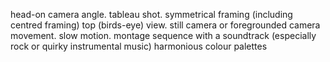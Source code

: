 head-on camera angle.
tableau shot.
symmetrical framing (including centred framing)
top (birds-eye) view.
still camera or foregrounded camera movement.
slow motion.
montage sequence with a soundtrack (especially rock or quirky instrumental music)
harmonious colour palettes